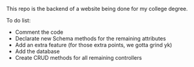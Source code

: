 This repo is the backend of a website being done for my college degree.

To do list:
- Comment the code
- Declarate new Schema methods for the remaining attributes
- Add an extra feature (for those extra points, we gotta grind yk)
- Add the database
- Create CRUD methods for all remaining controllers
